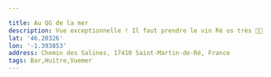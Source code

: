 ```yaml
---

title: Au QG de la mer
description: Vue exceptionnelle ! Il faut prendre le vin Ré os très 👌🏻
lat: '46.20326'
lon: '-1.393853'
address: Chemin des Salines, 17410 Saint-Martin-de-Ré, France
tags: Bar,Huitre,Vuemer
---
```

